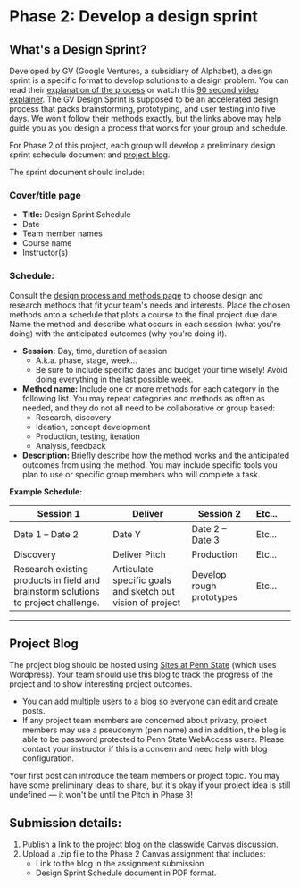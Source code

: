 # Phase 2: Develop a design sprint

## What's a Design Sprint?

Developed by GV \(Google Ventures, a subsidiary of Alphabet\), a design sprint is a specific format to develop solutions to a design problem. You can read their [explanation of the process](https://www.thesprintbook.com/how) or watch this [90 second video explainer](https://www.youtube.com/watch?v=K2vSQPh6MCE). The GV Design Sprint is supposed to be an accelerated design process that packs brainstorming, prototyping, and user testing into five days. We won't follow their methods exactly, but the links above may help guide you as you design a process that works for your group and schedule.

For Phase 2 of this project, each group will develop a preliminary design sprint schedule document and [project blog](http://sites.psu.edu).

The sprint document should include:

### Cover/title page

   * **Title:** Design Sprint Schedule
   * Date
   * Team member names
   * Course name
   * Instructor\(s\)

 ### Schedule:

  Consult the [design process and methods page](/design-process-and-methods.md) to choose design and research methods that fit your team's needs and interests. Place the chosen methods onto a schedule that plots a course to the final project due date. Name the method and describe what occurs in each session \(what you're doing\) with the anticipated outcomes \(why you're doing it\).
   * **Session:** Day, time, duration of session
      * A.k.a. phase, stage, week...
      * Be sure to include specific dates and budget your time wisely! Avoid doing everything in the last possible week.
   * **Method name:** Include one or more methods for each category in the following list. You may repeat categories and methods as often as needed, and they do not all need to be collaborative or group based:
     * Research, discovery
     * Ideation, concept development
     * Production, testing, iteration
     * Analysis, feedback
   * **Description:** Briefly describe how the method works and the anticipated outcomes from using the method. You may include specific tools you plan to use or specific group members who will complete a task.

   **Example Schedule:**

| Session 1                                                                          |   Deliver                                                         | Session 2                | Etc... |   |
|------------------------------------------------------------------------------------|------------------------------------------------------------|--------------------------|------|---|
| Date 1 – Date 2                                                                    | Date Y                                                     | Date 2 – Date 3          | Etc... |   |
| Discovery                                                                          | Deliver Pitch                                              |  Production       | Etc... |   |
| Research existing products in field and brainstorm solutions to project challenge. | Articulate specific goals and sketch out vision of project | Develop rough prototypes | Etc... |   |

---

## Project Blog

The project blog should be hosted using [Sites at Penn State](http://sites.psu.edu) \(which uses Wordpress\). Your team should use this blog to track the progress of the project and to show interesting project outcomes.

* [You can add multiple users](https://www.wpbeginner.com/beginners-guide/how-to-add-new-users-and-authors-to-your-wordpress-blog/) to a blog so everyone can edit and create posts. 
* If any project team members are concerned about privacy, project members may use a pseudonym \(pen name\) and in addition, the blog is able to be password protected to Penn State WebAccess users. Please contact your instructor if this is a concern and need help with blog configuration.

Your first post can introduce the team members or project topic. You may have some preliminary ideas to share, but it's okay if your project idea is still undefined — it won't be until the Pitch in Phase 3!

## Submission details:

1. Publish a link to the project blog on the classwide Canvas discussion.
2. Upload a .zip file to the Phase 2 Canvas assignment that includes:
   * Link to the blog in the assignment submission
   * Design Sprint Schedule document in PDF format.



